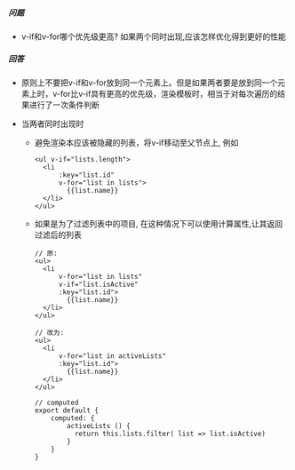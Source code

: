 ###  

##### 问题

+ v-if和v-for哪个优先级更高? 如果两个同时出现,应该怎样优化得到更好的性能

##### 回答

+ 原则上不要把v-if和v-for放到同一个元素上。但是如果两者要是放到同一个元素上时，v-for比v-if具有更高的优先级，渲染模板时，相当于对每次遍历的结果进行了一次条件判断

+ 当两者同时出现时

  + 避免渲染本应该被隐藏的列表，将v-if移动至父节点上, 例如

    ```vue
    <ul v-if="lists.length">
      <li
          :key="list.id"
          v-for="list in lists">
        	{{list.name}}
      </li>
    </ul>
    ```

  + 如果是为了过滤列表中的项目, 在这种情况下可以使用计算属性,让其返回过滤后的列表

    ```vue
    // 原:
    <ul>
      <li
          v-for="list in lists"
          v-if="list.isActive"
          :key="list.id">
        	{{list.name}}
      </li>
    </ul>

    // 改为:
    <ul>
      <li
          v-for="list in activeLists"
          :key="list.id">
        	{{list.name}}
      </li>
    </ul>

    // computed
    export default {
    	computed: {
            activeLists () {
              return this.lists.filter( list => list.isActive)
            }
        }
    }


    ```

    ​